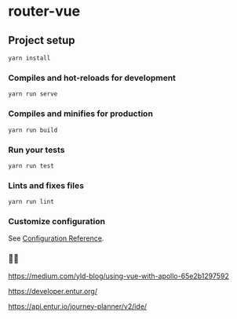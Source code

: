 # router-vue

## Project setup
```
yarn install
```

### Compiles and hot-reloads for development
```
yarn run serve
```

### Compiles and minifies for production
```
yarn run build
```

### Run your tests
```
yarn run test
```

### Lints and fixes files
```
yarn run lint
```

### Customize configuration
See [Configuration Reference](https://cli.vuejs.org/config/).


### 👩‍💻
https://medium.com/yld-blog/using-vue-with-apollo-65e2b1297592

https://developer.entur.org/

https://api.entur.io/journey-planner/v2/ide/

